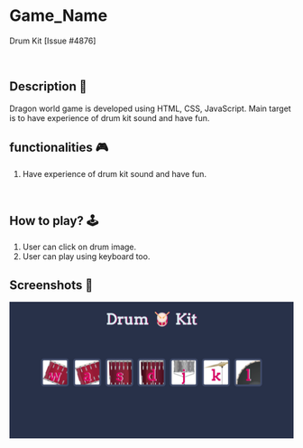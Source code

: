 # **Game_Name** 

Drum Kit [Issue #4876]

<br>

## **Description 📃**
Dragon world game is developed using HTML, CSS, JavaScript.
Main target is to have experience of drum kit sound and have fun.
 

## **functionalities 🎮**
1. Have experience of drum kit sound and have fun.
<br>

## **How to play? 🕹️**
1. User can click on drum image.
2. User can play using keyboard too.
## **Screenshots 📸**
![Drum_kit](./images/asset.png)
